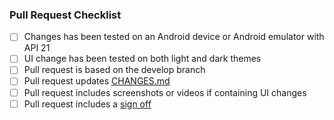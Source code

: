 ### Pull Request Checklist

<!-- Please read [CONTRIBUTING.md](https://github.com/vector-im/element-android/blob/develop/CONTRIBUTING.md) before submitting your pull request -->

- [ ] Changes has been tested on an Android device or Android emulator with API 21
- [ ] UI change has been tested on both light and dark themes
- [ ] Pull request is based on the develop branch
- [ ] Pull request updates [CHANGES.md](https://github.com/vector-im/element-android/blob/develop/CHANGES.md)
- [ ] Pull request includes screenshots or videos if containing UI changes
- [ ] Pull request includes a [sign off](https://github.com/matrix-org/synapse/blob/master/CONTRIBUTING.md#sign-off)
